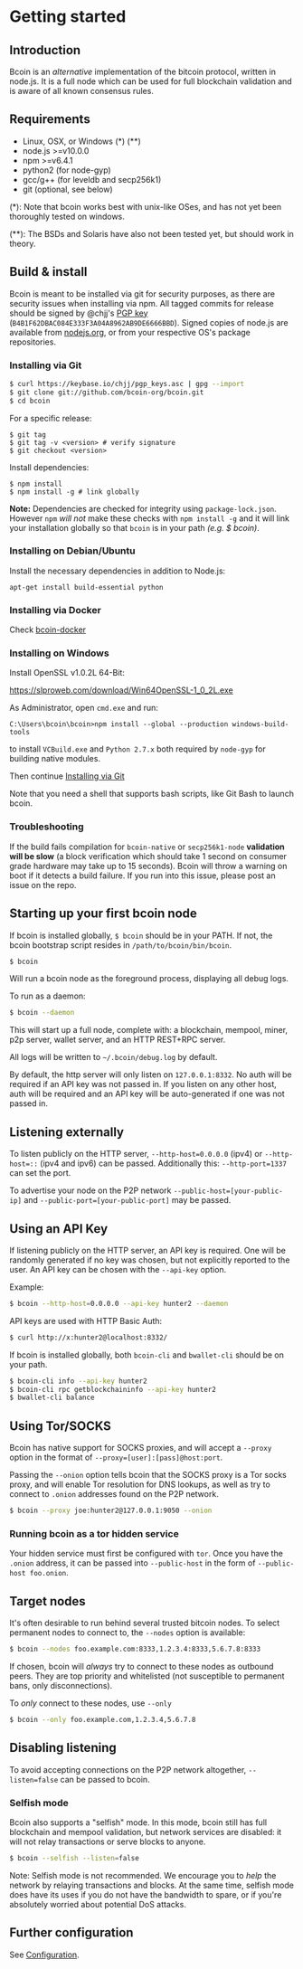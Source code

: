 # Getting started

## Introduction

Bcoin is an _alternative_ implementation of the bitcoin protocol, written in
node.js. It is a full node which can be used for full blockchain validation
and is aware of all known consensus rules.

## Requirements

- Linux, OSX, or Windows (\*) (\*\*)
- node.js >=v10.0.0
- npm >=v6.4.1
- python2 (for node-gyp)
- gcc/g++ (for leveldb and secp256k1)
- git (optional, see below)

(\*): Note that bcoin works best with unix-like OSes, and has not yet been
thoroughly tested on windows.

(\*\*): The BSDs and Solaris have also not been tested yet, but should work
in theory.

## Build & install

Bcoin is meant to be installed via git for security purposes, as there
are security issues when installing via npm. All tagged commits for
release should be signed by @chjj's [PGP key][keybase]
(`B4B1F62DBAC084E333F3A04A8962AB9DE6666BBD`). Signed copies of node.js
are available from [nodejs.org][node], or from your respective OS's
package repositories.

### Installing via Git

``` bash
$ curl https://keybase.io/chjj/pgp_keys.asc | gpg --import
$ git clone git://github.com/bcoin-org/bcoin.git
$ cd bcoin
```

For a specific release:
```
$ git tag
$ git tag -v <version> # verify signature
$ git checkout <version>
```

Install dependencies:
```
$ npm install
$ npm install -g # link globally
```
**Note:** Dependencies are checked for integrity using `package-lock.json`.
However `npm` _will not_ make these checks with `npm install -g` and it
will link your installation globally so that `bcoin` is in your
path _(e.g. $ bcoin)_.

### Installing on Debian/Ubuntu

Install the necessary dependencies in addition to Node.js:
```
apt-get install build-essential python
```

### Installing via Docker

Check [bcoin-docker](https://github.com/bcoin-org/bcoin-docker)

### Installing on Windows

Install OpenSSL v1.0.2L 64-Bit:

https://slproweb.com/download/Win64OpenSSL-1_0_2L.exe

As Administrator, open `cmd.exe` and run:

```console
C:\Users\bcoin\bcoin>npm install --global --production windows-build-tools
```

to install `VCBuild.exe` and `Python 2.7.x` both required by `node-gyp`
for building native modules.

Then continue [Installing via Git](#installing-via-git)

Note that you need a shell that supports bash scripts, like Git Bash to launch
bcoin.

### Troubleshooting

If the build fails compilation for `bcoin-native` or `secp256k1-node`
__validation will be slow__ (a block verification which should take 1 second
on consumer grade hardware may take up to 15 seconds). Bcoin will throw a
warning on boot if it detects a build failure. If you run into this issue,
please post an issue on the repo.

## Starting up your first bcoin node

If bcoin is installed globally, `$ bcoin` should be in your PATH. If not,
the bcoin bootstrap script resides in `/path/to/bcoin/bin/bcoin`.

``` bash
$ bcoin
```

Will run a bcoin node as the foreground process, displaying all debug logs.

To run as a daemon:

``` bash
$ bcoin --daemon
```

This will start up a full node, complete with: a blockchain, mempool, miner,
p2p server, wallet server, and an HTTP REST+RPC server.

All logs will be written to `~/.bcoin/debug.log` by default.

By default, the http server will only listen on `127.0.0.1:8332`. No auth
will be required if an API key was not passed in. If you listen on any other
host, auth will be required and an API key will be auto-generated if one was
not passed in.

## Listening externally

To listen publicly on the HTTP server, `--http-host=0.0.0.0` (ipv4) or
`--http-host=::` (ipv4 and ipv6) can be passed. Additionally this:
`--http-port=1337` can set the port.

To advertise your node on the P2P network `--public-host=[your-public-ip]`
and `--public-port=[your-public-port]` may be passed.

## Using an API Key

If listening publicly on the HTTP server, an API key is required. One will
be randomly generated if no key was chosen, but not explicitly reported to
the user. An API key can be chosen with the `--api-key` option.

Example:

``` bash
$ bcoin --http-host=0.0.0.0 --api-key hunter2 --daemon
```

API keys are used with HTTP Basic Auth:

``` bash
$ curl http://x:hunter2@localhost:8332/
```

If bcoin is installed globally, both `bcoin-cli` and `bwallet-cli` should be
on your path.

``` bash
$ bcoin-cli info --api-key hunter2
$ bcoin-cli rpc getblockchaininfo --api-key hunter2
$ bwallet-cli balance
```

## Using Tor/SOCKS

Bcoin has native support for SOCKS proxies, and will accept a `--proxy` option
in the format of `--proxy=[user]:[pass]@host:port`.

Passing the `--onion` option tells bcoin that the SOCKS proxy is a Tor socks
proxy, and will enable Tor resolution for DNS lookups, as well as try to
connect to `.onion` addresses found on the P2P network.

``` bash
$ bcoin --proxy joe:hunter2@127.0.0.1:9050 --onion
```

### Running bcoin as a tor hidden service

Your hidden service must first be configured with `tor`. Once you have the
`.onion` address, it can be passed into `--public-host` in the form
of `--public-host foo.onion`.

## Target nodes

It's often desirable to run behind several trusted bitcoin nodes. To select
permanent nodes to connect to, the `--nodes` option is available:

``` bash
$ bcoin --nodes foo.example.com:8333,1.2.3.4:8333,5.6.7.8:8333
```

If chosen, bcoin will _always_ try to connect to these nodes as outbound
peers. They are top priority and whitelisted (not susceptible to permanent
bans, only disconnections).

To _only_ connect to these nodes, use `--only`

``` bash
$ bcoin --only foo.example.com,1.2.3.4,5.6.7.8
```

## Disabling listening

To avoid accepting connections on the P2P network altogether,
`--listen=false` can be passed to bcoin.

### Selfish mode

Bcoin also supports a "selfish" mode. In this mode, bcoin still has full
blockchain and mempool validation, but network services are disabled: it
will not relay transactions or serve blocks to anyone.

``` bash
$ bcoin --selfish --listen=false
```

Note: Selfish mode is not recommended. We encourage you to _help_ the network
by relaying transactions and blocks. At the same time, selfish mode does have
its uses if you do not have the bandwidth to spare, or if you're absolutely
worried about potential DoS attacks.

## Further configuration

See [Configuration][configuration].

[keybase]: https://keybase.io/chjj#show-public
[node]: https://nodejs.org
[configuration]: configuration.md

